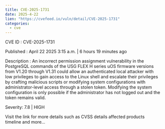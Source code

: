 ```yaml
---
title: CVE-2025-1731
date: 2025-4-22
lien: "https://cvefeed.io/vuln/detail/CVE-2025-1731"
categories:
  - cve
---
```


CVE ID : CVE-2025-1731

Published :  April 22
2025
3:15 a.m. | 6 hours
19 minutes ago

Description : An incorrect permission assignment vulnerability in the PostgreSQL commands of the USG FLEX H series uOS firmware versions from V1.20 through V1.31 could allow an authenticated local attacker with low privileges to gain access to the Linux shell and escalate their privileges by crafting malicious scripts or modifying system configurations with administrator-level access through a stolen token. Modifying the system configuration is only possible if the administrator has not logged out and the token remains valid.

Severity: 7.8 | HIGH

Visit the link for more details
such as CVSS details
affected products
timeline
and more...
